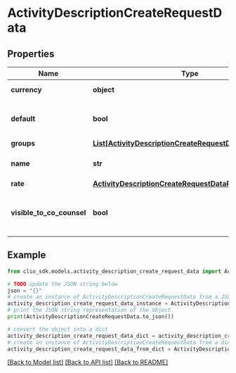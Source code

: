 # ActivityDescriptionCreateRequestData


## Properties

Name | Type | Description | Notes
------------ | ------------- | ------------- | -------------
**currency** | **object** | Currency of the ActivityDescription. | [optional] 
**default** | **bool** | Whether or not this should be the API User&#39;s default ActivityDescription. | [optional] 
**groups** | [**List[ActivityDescriptionCreateRequestDataGroupsInner]**](ActivityDescriptionCreateRequestDataGroupsInner.md) |  | [optional] 
**name** | **str** | A detailed description of the ActivityDescription. | 
**rate** | [**ActivityDescriptionCreateRequestDataRate**](ActivityDescriptionCreateRequestDataRate.md) |  | [optional] 
**visible_to_co_counsel** | **bool** | Whether or not co counsels on the account can see this ActivityDescription. | [optional] 

## Example

```python
from clio_sdk.models.activity_description_create_request_data import ActivityDescriptionCreateRequestData

# TODO update the JSON string below
json = "{}"
# create an instance of ActivityDescriptionCreateRequestData from a JSON string
activity_description_create_request_data_instance = ActivityDescriptionCreateRequestData.from_json(json)
# print the JSON string representation of the object
print(ActivityDescriptionCreateRequestData.to_json())

# convert the object into a dict
activity_description_create_request_data_dict = activity_description_create_request_data_instance.to_dict()
# create an instance of ActivityDescriptionCreateRequestData from a dict
activity_description_create_request_data_from_dict = ActivityDescriptionCreateRequestData.from_dict(activity_description_create_request_data_dict)
```
[[Back to Model list]](../README.md#documentation-for-models) [[Back to API list]](../README.md#documentation-for-api-endpoints) [[Back to README]](../README.md)


